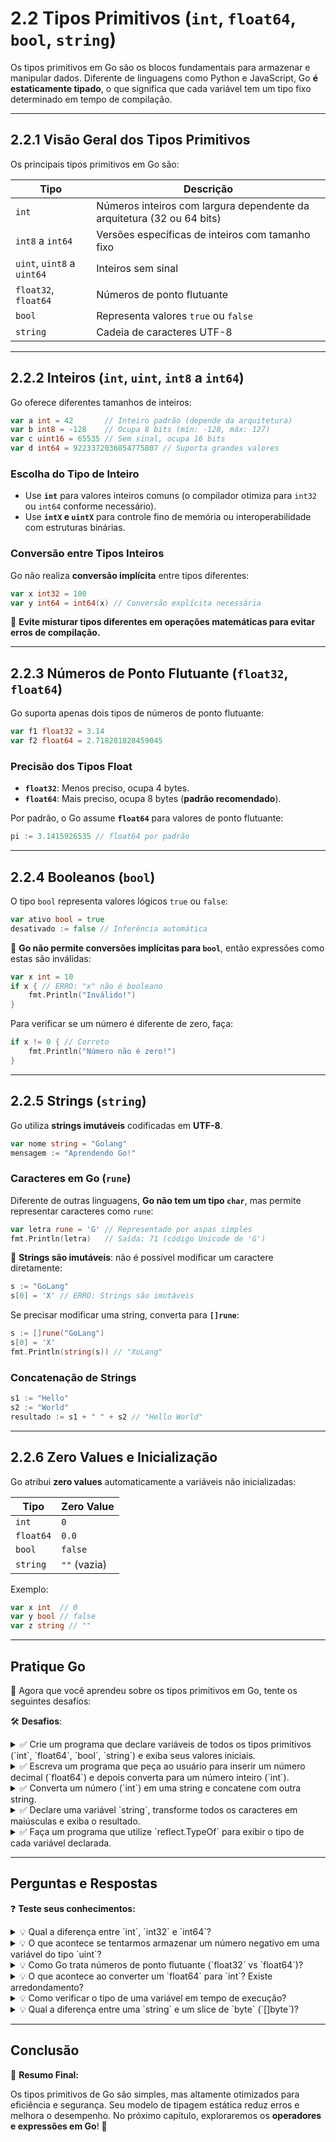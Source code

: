# **2.2 Tipos Primitivos (`int`, `float64`, `bool`, `string`)**

Os tipos primitivos em Go são os blocos fundamentais para armazenar e manipular dados. Diferente de linguagens como Python e JavaScript, Go **é estaticamente tipado**, o que significa que cada variável tem um tipo fixo determinado em tempo de compilação.

---

## **2.2.1 Visão Geral dos Tipos Primitivos**

Os principais tipos primitivos em Go são:

| Tipo       | Descrição |
|------------|------------|
| `int`      | Números inteiros com largura dependente da arquitetura (32 ou 64 bits) |
| `int8` a `int64` | Versões específicas de inteiros com tamanho fixo |
| `uint`, `uint8` a `uint64` | Inteiros sem sinal |
| `float32`, `float64` | Números de ponto flutuante |
| `bool`     | Representa valores `true` ou `false` |
| `string`   | Cadeia de caracteres UTF-8 |

---

## **2.2.2 Inteiros (`int`, `uint`, `int8` a `int64`)**

Go oferece diferentes tamanhos de inteiros:

```go
var a int = 42       // Inteiro padrão (depende da arquitetura)
var b int8 = -128    // Ocupa 8 bits (mín: -128, máx: 127)
var c uint16 = 65535 // Sem sinal, ocupa 16 bits
var d int64 = 9223372036854775807 // Suporta grandes valores
```

### **Escolha do Tipo de Inteiro**
- Use **`int`** para valores inteiros comuns (o compilador otimiza para `int32` ou `int64` conforme necessário).
- Use **`intX` e `uintX`** para controle fino de memória ou interoperabilidade com estruturas binárias.

### **Conversão entre Tipos Inteiros**

Go não realiza **conversão implícita** entre tipos diferentes:

```go
var x int32 = 100
var y int64 = int64(x) // Conversão explícita necessária
```

📌 **Evite misturar tipos diferentes em operações matemáticas para evitar erros de compilação.**

---

## **2.2.3 Números de Ponto Flutuante (`float32`, `float64`)**

Go suporta apenas dois tipos de números de ponto flutuante:

```go
var f1 float32 = 3.14
var f2 float64 = 2.718281828459045
```

### **Precisão dos Tipos Float**
- **`float32`**: Menos preciso, ocupa 4 bytes.
- **`float64`**: Mais preciso, ocupa 8 bytes (**padrão recomendado**).

Por padrão, o Go assume **`float64`** para valores de ponto flutuante:

```go
pi := 3.1415926535 // float64 por padrão
```

---

## **2.2.4 Booleanos (`bool`)**

O tipo `bool` representa valores lógicos `true` ou `false`:

```go
var ativo bool = true
desativado := false // Inferência automática
```

📌 **Go não permite conversões implícitas para `bool`**, então expressões como estas são inválidas:

```go
var x int = 10
if x { // ERRO: "x" não é booleano
    fmt.Println("Inválido!")
}
```

Para verificar se um número é diferente de zero, faça:

```go
if x != 0 { // Correto
    fmt.Println("Número não é zero!")
}
```

---

## **2.2.5 Strings (`string`)**

Go utiliza **strings imutáveis** codificadas em **UTF-8**.

```go
var nome string = "Golang"
mensagem := "Aprendendo Go!"
```

### **Caracteres em Go (`rune`)**

Diferente de outras linguagens, **Go não tem um tipo `char`**, mas permite representar caracteres como `rune`:

```go
var letra rune = 'G' // Representado por aspas simples
fmt.Println(letra)   // Saída: 71 (código Unicode de 'G')
```

📌 **Strings são imutáveis**: não é possível modificar um caractere diretamente:

```go
s := "GoLang"
s[0] = 'X' // ERRO: Strings são imutáveis
```

Se precisar modificar uma string, converta para **`[]rune`**:

```go
s := []rune("GoLang")
s[0] = 'X'
fmt.Println(string(s)) // "XoLang"
```

### **Concatenação de Strings**

```go
s1 := "Hello"
s2 := "World"
resultado := s1 + " " + s2 // "Hello World"
```

---

## **2.2.6 Zero Values e Inicialização**

Go atribui **zero values** automaticamente a variáveis não inicializadas:

| Tipo       | Zero Value |
|------------|------------|
| `int`      | `0` |
| `float64`  | `0.0` |
| `bool`     | `false` |
| `string`   | `""` (vazia) |

Exemplo:

```go
var x int  // 0
var y bool // false
var z string // ""
```


---

## **Pratique Go**

🎯 Agora que você aprendeu sobre os tipos primitivos em Go, tente os seguintes desafios:

🛠️ **Desafios**:

<details>
  <summary>✅ Crie um programa que declare variáveis de todos os tipos primitivos (`int`, `float64`, `bool`, `string`) e exiba seus valores iniciais.</summary>
  ```go
  package main
  import "fmt"
  
  func main() {
      var inteiro int
      var flutuante float64
      var booleano bool
      var texto string
  
      fmt.Println("int:", inteiro)
      fmt.Println("float64:", flutuante)
      fmt.Println("bool:", booleano)
      fmt.Println("string:", texto)
  }
  ```
</details>

<details>
  <summary>✅ Declare uma variável do tipo `int`, atribua um valor e converta para `float64`.</summary>
  ```go
  var x int = 42
  var y float64 = float64(x)
  fmt.Println(y) // 42.0
  ```
</details>

<details>
  <summary>✅ Escreva um programa que peça ao usuário para inserir um número decimal (`float64`) e depois converta para um número inteiro (`int`).</summary>
  ```go
  package main
  import (
      "fmt"
  )
  
  func main() {
      var num float64
      fmt.Print("Digite um número decimal: ")
      fmt.Scan(&num)
  
      inteiro := int(num)
      fmt.Println("Valor inteiro:", inteiro)
  }
  ```
</details>

<details>
  <summary>✅ Leia um valor booleano (`true` ou `false`) do usuário e inverta seu valor.</summary>
  ```go
  package main
  import "fmt"
  
  func main() {
      var valor bool
      fmt.Print("Digite true ou false: ")
      fmt.Scan(&valor)
      fmt.Println("Valor invertido:", !valor)
  }
  ```
</details>

<details>
  <summary>✅ Converta um número (`int`) em uma string e concatene com outra string.</summary>
  ```go
  import "strconv"
  
  var numero int = 100
  var texto string = "O valor "+ strconv.Itoa(numero)
  fmt.Println(texto) // "O valor 100"
  ```
</details>

<details>
  <summary>✅ Converta uma `string` contendo um número para `int` e realize operações matemáticas.</summary>
  ```go
  import "strconv"
  
  var strNum string = "50"
  num, _ := strconv.Atoi(strNum)
  fmt.Println(num + 10) // 60
  ```
</details>

<details>
  <summary>✅ Declare uma variável `string`, transforme todos os caracteres em maiúsculas e exiba o resultado.</summary>
  ```go
  import (
      "fmt"
      "strings"
  )
  
  func main() {
      texto := "golang"
      fmt.Println(strings.ToUpper(texto)) // "GOLANG"
  }
  ```
</details>

<details>
  <summary>✅ Crie um programa que armazene um número como `int`, o converta para binário e exiba sua representação binária.</summary>
  ```go
  package main
  import "fmt"
  
  func main() {
      var numero int = 42
      fmt.Printf("Binário: %b\n", numero) // "Binário: 101010"
  }
  ```
</details>

<details>
  <summary>✅ Faça um programa que utilize `reflect.TypeOf` para exibir o tipo de cada variável declarada.</summary>
  ```go
  import (
      "fmt"
      "reflect"
  )
  
  func main() {
      var x int = 10
      fmt.Println("Tipo de x:", reflect.TypeOf(x)) // "int"
  }
  ```
</details>

<details>
  <summary>✅ Escreva um programa que leia um nome e um número, formatando a saída como: `"O nome inserido foi <nome> e o número foi <número>"`.</summary>
  ```go
  package main
  import "fmt"
  
  func main() {
      var nome string
      var numero int
  
      fmt.Print("Digite seu nome: ")
      fmt.Scan(&nome)
      fmt.Print("Digite um número: ")
      fmt.Scan(&numero)
  
      fmt.Printf("O nome inserido foi %s e o número foi %d\n", nome, numero)
  }
  ```
</details>

---

## **Perguntas e Respostas**

❓ **Teste seus conhecimentos:**

<details>
  <summary>💡 Qual a diferença entre `int`, `int32` e `int64`?</summary>
  O tamanho de `int` depende da arquitetura do sistema, enquanto `int32` e `int64` possuem tamanhos fixos de 32 e 64 bits, respectivamente.
</details>

<details>
  <summary>💡 O que acontece se tentarmos armazenar um número negativo em uma variável do tipo `uint`?</summary>
  O compilador gera um erro, pois `uint` não aceita valores negativos.
</details>

<details>
  <summary>💡 Como Go trata números de ponto flutuante (`float32` vs `float64`)?</summary>
  `float64` tem maior precisão do que `float32`, e Go usa `float64` como padrão em operações de ponto flutuante.
</details>

<details>
  <summary>💡 O que acontece ao converter um `float64` para `int`? Existe arredondamento?</summary>
  O valor decimal é truncado (não arredondado), removendo a parte decimal.
</details>

<details>
  <summary>💡 Como verificar o tipo de uma variável em tempo de execução?</summary>
  Usando `reflect.TypeOf(variavel)`.
</details>

<details>
  <summary>💡 Qual a diferença entre uma `string` e um slice de `byte` (`[]byte`)?</summary>
  `string` é imutável e `[]byte` permite modificação dos caracteres.
</details>

---




## **Conclusão**

🚀 **Resumo Final:**

Os tipos primitivos de Go são simples, mas altamente otimizados para eficiência e segurança. Seu modelo de tipagem estática reduz erros e melhora o desempenho. No próximo capítulo, exploraremos os **operadores e expressões em Go**! 🚀
